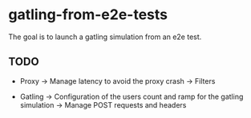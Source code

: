 gatling-from-e2e-tests
======================

The goal is to launch a gatling simulation from an e2e test.

## TODO
- Proxy
-> Manage latency to avoid the proxy crash
-> Filters

- Gatling
-> Configuration of the users count and ramp for the gatling simulation
-> Manage POST requests and headers
